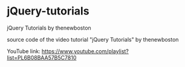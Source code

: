 # jQuery-tutorials
jQuery Tutorials by thenewboston

source code of the video tutorial "jQuery Tutorials" by thenewboston

YouTube link:
https://www.youtube.com/playlist?list=PL6B08BAA57B5C7810
